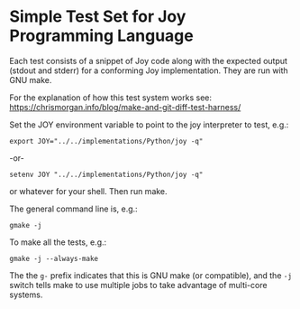 # Simple Test Set for Joy Programming Language

Each test consists of a snippet of Joy code along with the expected
output (stdout and stderr) for a conforming Joy implementation.  They
are run with GNU make.

For the explanation of how this test system works see:
https://chrismorgan.info/blog/make-and-git-diff-test-harness/

Set the JOY environment variable to point to the joy interpreter to test,
e.g.:

    export JOY="../../implementations/Python/joy -q"

-or-

    setenv JOY "../../implementations/Python/joy -q"

or whatever for your shell.  Then run make.

The general command line is, e.g.:

    gmake -j

To make all the tests, e.g.:

    gmake -j --always-make

The the ``g-`` prefix indicates that this is GNU make (or compatible), and
the ``-j`` switch tells make to use multiple jobs to take advantage of
multi-core systems.
